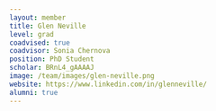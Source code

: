```yaml
---
layout: member
title: Glen Neville
level: grad
coadvised: true
coadvisor: Sonia Chernova
position: PhD Student
scholar: BRnL4_gAAAAJ
image: /team/images/glen-neville.png
website: https://www.linkedin.com/in/glenneville/
alumni: true
---
```


